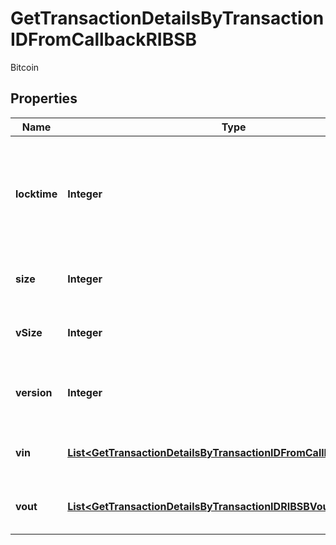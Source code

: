 

# GetTransactionDetailsByTransactionIDFromCallbackRIBSB

Bitcoin

## Properties

Name | Type | Description | Notes
------------ | ------------- | ------------- | -------------
**locktime** | **Integer** | Represents the time at which a particular transaction can be added to the blockchain. | 
**size** | **Integer** | Represents the total size of this transaction. | 
**vSize** | **Integer** | Represents the virtual size of this transaction. | 
**version** | **Integer** | Represents the transaction version number. | 
**vin** | [**List&lt;GetTransactionDetailsByTransactionIDFromCallbackRIBSBVin&gt;**](GetTransactionDetailsByTransactionIDFromCallbackRIBSBVin.md) | Represents the transaction inputs. | 
**vout** | [**List&lt;GetTransactionDetailsByTransactionIDRIBSBVout&gt;**](GetTransactionDetailsByTransactionIDRIBSBVout.md) | Represents the transaction outputs. | 



